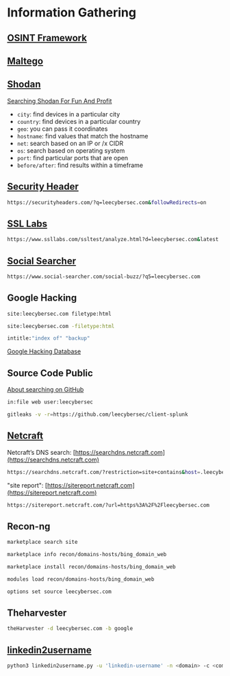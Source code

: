 # Information Gathering

## [OSINT Framework](https://osintframework.com)

## [Maltego](https://www.maltego.com)

## [Shodan](https://shodan.io)

[Searching Shodan For Fun And Profit](https://www.exploit-db.com/docs/english/33859-searching-shodan-for-fun-and-profit.pdf)


* `city`: find devices in a particular city
* `country`: find devices in a particular country
* `geo`: you can pass it coordinates
* `hostname`: find values that match the hostname
* `net`: search based on an IP or /x CIDR
* `os`: search based on operating system
* `port`: find particular ports that are open
* `before/after`: find results within a timeframe

## [Security Header](https://securityheaders.com)

``` bash
https://securityheaders.com/?q=leecybersec.com&followRedirects=on
```

## [SSL Labs](https://www.ssllabs.com)

``` bash
https://www.ssllabs.com/ssltest/analyze.html?d=leecybersec.com&latest
```

## [Social Searcher](https://www.social-searcher.com)

``` bash
https://www.social-searcher.com/social-buzz/?q5=leecybersec.com
```

## Google Hacking

``` bash
site:leecybersec.com filetype:html
```

``` bash
site:leecybersec.com -filetype:html
```

``` bash
intitle:"index of" "backup"
```

[Google Hacking Database](https://www.exploit-db.com/google-hacking-database)

## Source Code Public

[About searching on GitHub](https://docs.github.com/en/github/searching-for-information-on-github/about-searching-on-github)

``` bash
in:file web user:leecybersec
```

``` bash
gitleaks -v -r=https://github.com/leecybersec/client-splunk
```

## [Netcraft](https://www.netcraft.com/)

Netcraft’s DNS search: [https://searchdns.netcraft.com](https://searchdns.netcraft.com)

``` bash
https://searchdns.netcraft.com/?restriction=site+contains&host=.leecybersec.com&position=limited
```

"site report": [https://sitereport.netcraft.com](https://sitereport.netcraft.com)

``` bash
https://sitereport.netcraft.com/?url=https%3A%2F%2Fleecybersec.com
```

## Recon-ng

``` bash
marketplace search site
```

``` bash
marketplace info recon/domains-hosts/bing_domain_web
```

``` bash
marketplace install recon/domains-hosts/bing_domain_web
```

``` bash
modules load recon/domains-hosts/bing_domain_web
```

``` bash
options set source leecybersec.com
```

## Theharvester

``` bash
theHarvester -d leecybersec.com -b google
```

## [linkedin2username](https://github.com/initstring/linkedin2username)

``` bash
python3 linkedin2username.py -u 'linkedin-username' -n <domain> -c <company-name>
```